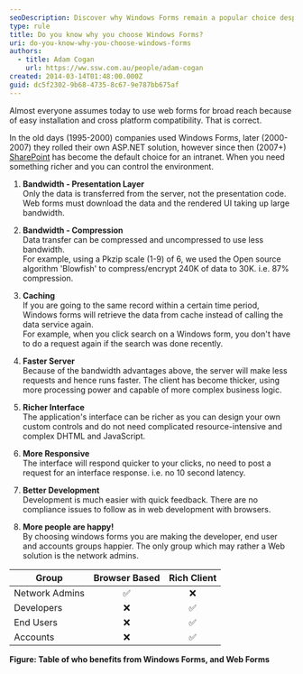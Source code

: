 ```yaml
---
seoDescription: Discover why Windows Forms remain a popular choice despite the rise of web forms, offering benefits such as bandwidth efficiency, caching, and richer interfaces.
type: rule
title: Do you know why you choose Windows Forms?
uri: do-you-know-why-you-choose-windows-forms
authors:
  - title: Adam Cogan
    url: https://ww.ssw.com.au/people/adam-cogan
created: 2014-03-14T01:48:00.000Z
guid: dc5f2302-9b68-4735-8c67-9e787bb675af
---
```


Almost everyone assumes today to use web forms for broad reach because of easy installation and cross platform compatibility. That is correct.

In the old days (1995-2000) companies used Windows Forms, later (2000-2007) they rolled their own ASP.NET solution, however since then (2007+) [SharePoint](https://www.ssw.com.au/consulting/sharepoint) has become the default choice for an intranet. When you need something richer and you can control the environment.

<!--endintro-->

1. **Bandwidth - Presentation Layer**  
   Only the data is transferred from the server, not the presentation code. Web forms must download the data and the rendered UI taking up large bandwidth.

2. **Bandwidth - Compression**  
   Data transfer can be compressed and uncompressed to use less bandwidth.  
   For example, using a Pkzip scale (1-9) of 6, we used the Open source algorithm 'Blowfish' to compress/encrypt 240K of data to 30K. i.e. 87% compression.

3. **Caching**  
   If you are going to the same record within a certain time period, Windows forms will retrieve the data from cache instead of calling the data service again.  
   For example, when you click search on a Windows form, you don't have to do a request again if the search was done recently.

4. **Faster Server**  
   Because of the bandwidth advantages above, the server will make less requests and hence runs faster. The client has become thicker, using more processing power and capable of more complex business logic.

5. **Richer Interface**  
   The application's interface can be richer as you can design your own custom controls and do not need complicated resource-intensive and complex DHTML and JavaScript.

6. **More Responsive**  
   The interface will respond quicker to your clicks, no need to post a request for an interface response. i.e. no 10 second latency.

7. **Better Development**  
   Development is much easier with quick feedback. There are no compliance issues to follow as in web development with browsers.
8. **More people are happy!**  
   By choosing windows forms you are making the developer, end user and accounts groups happier. The only group which may rather a Web solution is the network admins.

| Group          | Browser Based | Rich Client |
| -------------- | :-----------: | :---------: |
| Network Admins |      ✅       |     ❌      |
| Developers     |      ❌       |     ✅      |
| End Users      |      ❌       |     ✅      |
| Accounts       |      ❌       |     ✅      |

**Figure: Table of who benefits from Windows Forms, and Web Forms**
